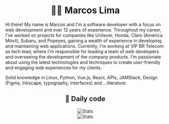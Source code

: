 <div align="center">
  <h1>
    🧑‍💻 Marcos Lima
  </h1>
</div>

Hi there! My name is Marcos and I'm a software developer with a focus on web development and over 12 years of experience. Throughout my career, I've worked on projects for companies like Unilever, Honda, Claro (América Móvil), Subaru, and Popeyes, gaining a wealth of experience in developing and maintaining web applications. Currently, I'm working at VIP BR Telecom as tech lead, where I'm responsible for leading a team of web developers and overseeing the development of the company products. I'm passionate about using the latest technologies and techniques to create user-friendly and engaging web experiences for my clients.

Solid knowledge in Linux, Python, Vue.js, React, APIs, JAMStack, Design (Figma, Inkscape, typography, interfaces) and ...literature.

<div align="center">
  <h2>🤖 Daily code</h2>
</div>

<div align="center">
  <img src="https://github-readme-stats.vercel.app/api/wakatime?username=marcker&hide_title=true&layout=compact&theme=transparent" alt="Stats" />
</div>

<div align="center">
  <img src="https://github-readme-stats.vercel.app/api?username=skvggor&show_icons=true&theme=transparent&hide_title=true&count_private=true" alt="Stats" />
</div>
